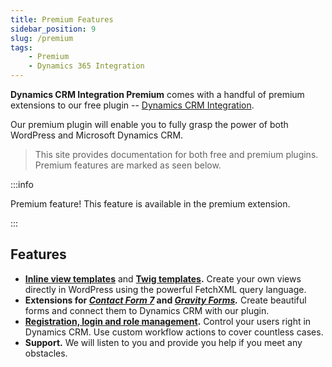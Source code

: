 ```yaml
---
title: Premium Features
sidebar_position: 9
slug: /premium
tags:
    - Premium
    - Dynamics 365 Integration
---
```


**Dynamics CRM Integration Premium** comes with a handful of premium extensions to our free plugin&nbsp;-- [Dynamics CRM Integration](https://wordpress.org/plugins/integration-dynamics/).

Our premium plugin will enable you to fully grasp the power of both WordPress and Microsoft Dynamics CRM.

> This site provides documentation for both free and premium plugins. Premium features are marked as seen below.

:::info

Premium feature! This feature is available in the premium extension.

:::

## Features

- **[Inline view templates](/wpcrm/views.md#inline-views)** and **[Twig templates](/wpcrm/twig.md).** Create your own views directly in WordPress using the powerful FetchXML query language.
- **Extensions for [*Contact Form 7*](/wpcrm/3rd-party.md#contact-form-7) and *[Gravity Forms](/wpcrm/3rd-party.md#gravity-forms).*** Create beautiful forms and connect them to Dynamics CRM with our plugin.
- **[Registration, login and role management](/wpcrm/authentication.md).** Control your users right in Dynamics CRM. Use custom workflow actions to cover countless cases.
- **Support.** We will listen to you and provide you help if you meet any obstacles.
